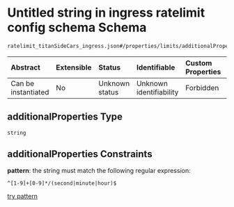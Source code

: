 # Untitled string in ingress ratelimit config schema Schema

```txt
ratelimit_titanSideCars_ingress.json#/properties/limits/additionalProperties
```



| Abstract            | Extensible | Status         | Identifiable            | Custom Properties | Additional Properties | Access Restrictions | Defined In                                                                                                     |
| :------------------ | :--------- | :------------- | :---------------------- | :---------------- | :-------------------- | :------------------ | :------------------------------------------------------------------------------------------------------------- |
| Can be instantiated | No         | Unknown status | Unknown identifiability | Forbidden         | Allowed               | none                | [ratelimit\_titanSideCars\_ingress.json\*](../out/ratelimit_titanSideCars_ingress.json "open original schema") |

## additionalProperties Type

`string`

## additionalProperties Constraints

**pattern**: the string must match the following regular expression:&#x20;

```regexp
^[1-9]+[0-9]*/(second|minute|hour)$
```

[try pattern](https://regexr.com/?expression=%5E%5B1-9%5D%2B%5B0-9%5D*%2F\(second%7Cminute%7Chour\)%24 "try regular expression with regexr.com")
